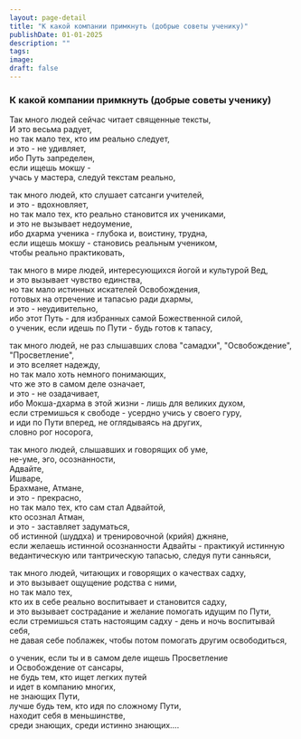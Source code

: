 ```yaml
---
layout: page-detail
title: "К какой компании примкнуть (добрые советы ученику)"
publishDate: 01-01-2025
description: ""
tags:
image:
draft: false
---
```


### К какой компании примкнуть (добрые советы ученику)

Так много людей сейчас читает священные тексты,   
И это весьма радует,  
но так мало тех, кто им реально следует,  
и это - не удивляет,  
ибо Путь запределен,  
если ищешь мокшу -  
учась у мастера, следуй текстам реально,   
  
так много людей, кто слушает сатсанги учителей,  
и это - вдохновляет,  
но так мало тех, кто реально становится их учениками,  
и это не вызывает недоумение,  
ибо дхарма ученика - глубока и, воистину, трудна,  
если ищешь мокшу - становись реальным учеником,  
чтобы реально практиковать,  
  
так много в мире людей, интересующихся йогой и культурой Вед,  
и это вызывает чувство единства,  
но так мало истинных искателей Освобождения,  
готовых на отречение и тапасью ради дхармы,   
и это - неудивительно,  
ибо этот Путь - для избранных самой Божественной силой,  
о ученик, если идешь по Пути - будь готов к тапасу,  
  
так много людей, не раз слышавших слова "самадхи", "Освобождение", "Просветление",  
и это вселяет надежду,  
но так мало хоть немного понимающих,   
что же это в самом деле означает,  
и это - не озадачивает,   
ибо Мокша-дхарма в этой жизни - лишь для великих духом,  
если стремишься к свободе - усердно учись у своего гуру,  
и иди по Пути вперед, не оглядываясь на других,  
словно рог носорога,  
  
так много людей, слышавших и говорящих об уме,  
не-уме, эго, осознанности,   
Адвайте,  
Ишваре,  
Брахмане, Атмане,  
и это - прекрасно,  
но так мало тех, кто сам стал Адвайтой,  
кто осознал Атман,   
и это - заставляет задуматься,  
об истинной (шуддха) и тренировочной (крийя) джняне,  
если желаешь истинной осознанности Адвайты - практикуй истинную ведантическую или тантрическую тапасью, следуя пути санньяси,  
  
так много людей, читающих и говорящих о качествах садху,  
и это вызывает ощущение родства с ними,  
но так мало тех,  
кто их в себе реально воспитывает и становится садху,  
и это вызывает сострадание и желание помогать идущим по Пути,  
если стремишься стать настоящим садху - день и ночь воспитывай себя,   
не давая себе поблажек, чтобы потом помогать другим освободиться,  
  
о ученик, если ты и в самом деле ищешь Просветление   
и Освобождение от сансары,  
не будь тем, кто ищет легких путей  
и идет в компанию многих,  
не знающих Пути,  
лучше будь тем, кто идя по сложному Пути,   
находит себя в меньшинстве,   
среди знающих, среди истинно знающих....
  
  
